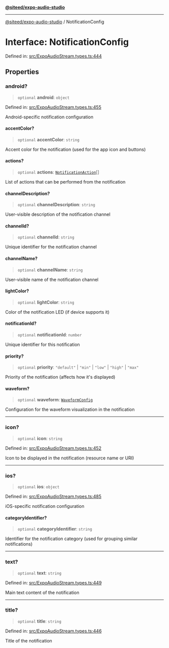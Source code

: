 [**@siteed/expo-audio-studio**](../README.md)

***

[@siteed/expo-audio-studio](../README.md) / NotificationConfig

# Interface: NotificationConfig

Defined in: [src/ExpoAudioStream.types.ts:444](https://github.com/deeeed/expo-audio-stream/blob/7b07755001ee12fbd6e31851daf59b90f4897232/packages/expo-audio-studio/src/ExpoAudioStream.types.ts#L444)

## Properties

### android?

> `optional` **android**: `object`

Defined in: [src/ExpoAudioStream.types.ts:455](https://github.com/deeeed/expo-audio-stream/blob/7b07755001ee12fbd6e31851daf59b90f4897232/packages/expo-audio-studio/src/ExpoAudioStream.types.ts#L455)

Android-specific notification configuration

#### accentColor?

> `optional` **accentColor**: `string`

Accent color for the notification (used for the app icon and buttons)

#### actions?

> `optional` **actions**: [`NotificationAction`](NotificationAction.md)[]

List of actions that can be performed from the notification

#### channelDescription?

> `optional` **channelDescription**: `string`

User-visible description of the notification channel

#### channelId?

> `optional` **channelId**: `string`

Unique identifier for the notification channel

#### channelName?

> `optional` **channelName**: `string`

User-visible name of the notification channel

#### lightColor?

> `optional` **lightColor**: `string`

Color of the notification LED (if device supports it)

#### notificationId?

> `optional` **notificationId**: `number`

Unique identifier for this notification

#### priority?

> `optional` **priority**: `"default"` \| `"min"` \| `"low"` \| `"high"` \| `"max"`

Priority of the notification (affects how it's displayed)

#### waveform?

> `optional` **waveform**: [`WaveformConfig`](WaveformConfig.md)

Configuration for the waveform visualization in the notification

***

### icon?

> `optional` **icon**: `string`

Defined in: [src/ExpoAudioStream.types.ts:452](https://github.com/deeeed/expo-audio-stream/blob/7b07755001ee12fbd6e31851daf59b90f4897232/packages/expo-audio-studio/src/ExpoAudioStream.types.ts#L452)

Icon to be displayed in the notification (resource name or URI)

***

### ios?

> `optional` **ios**: `object`

Defined in: [src/ExpoAudioStream.types.ts:485](https://github.com/deeeed/expo-audio-stream/blob/7b07755001ee12fbd6e31851daf59b90f4897232/packages/expo-audio-studio/src/ExpoAudioStream.types.ts#L485)

iOS-specific notification configuration

#### categoryIdentifier?

> `optional` **categoryIdentifier**: `string`

Identifier for the notification category (used for grouping similar notifications)

***

### text?

> `optional` **text**: `string`

Defined in: [src/ExpoAudioStream.types.ts:449](https://github.com/deeeed/expo-audio-stream/blob/7b07755001ee12fbd6e31851daf59b90f4897232/packages/expo-audio-studio/src/ExpoAudioStream.types.ts#L449)

Main text content of the notification

***

### title?

> `optional` **title**: `string`

Defined in: [src/ExpoAudioStream.types.ts:446](https://github.com/deeeed/expo-audio-stream/blob/7b07755001ee12fbd6e31851daf59b90f4897232/packages/expo-audio-studio/src/ExpoAudioStream.types.ts#L446)

Title of the notification
